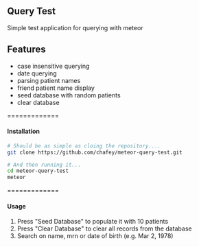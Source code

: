 ## Query Test

Simple test application for querying with meteor

Features
--------

* case insensitive querying
* date querying
* parsing patient names
* friend patient name display
* seed database with random patients
* clear database

=============
#### Installation

````sh
# Should be as simple as cloing the repository....
git clone https://github.com/chafey/meteor-query-test.git

# And then running it...
cd meteor-query-test
meteor
````

=============
#### Usage

1. Press "Seed Database" to populate it with 10 patients
2. Press "Clear Database" to clear all records from the database
3. Search on name, mrn or date of birth (e.g. Mar 2, 1978)

